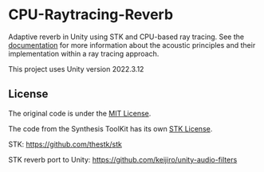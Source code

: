 # CPU-Raytracing-Reverb
Adaptive reverb in Unity using STK and CPU-based ray tracing.
See the [documentation](./docs/Adaptive_Reverberation_in_Unity_Games-Albert_Madrenys.pdf) for more information about
the acoustic principles and their implementation within a ray tracing approach.

This project uses Unity version 2022.3.12

## License

The original code is under the [MIT License](./LICENSE).

The code from the Synthesis ToolKit has its own [STK License](./LICENSE-STK).

STK:
https://github.com/thestk/stk

STK reverb port to Unity:
https://github.com/keijiro/unity-audio-filters


